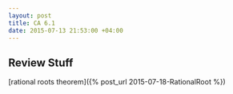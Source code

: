 ```yaml
---
layout: post
title: CA 6.1
date: 2015-07-13 21:53:00 +04:00
---
```


Review Stuff
------------------------------

[rational roots theorem]({% post_url 2015-07-18-RationalRoot %})
